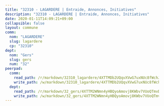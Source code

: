 ```yaml
---
title: "32310 - LAGARDERE | Entraide, Annonces, Initiatives"
description: "32310 - LAGARDERE | Entraide, Annonces, Initiatives"
date: 2020-01-11T14:09:21+09:00
collapsible: false
layout: commune
comm:
  nom: "LAGARDERE"
  slug: lagardere
  cp: "32310"
dept:
  nom: "Gers"
  slug: gers
  num: "32"
peerpad:
  comm:
    read_path: /r/markdown/32310_lagardere/4XTTMDb2UQqvXVwG7uxNUc8fWchJ1WFoamYuHt8yDPvfJwjUr
    write_path: /w/markdown/32310_lagardere/4XTTMDb2UQqvXVwG7uxNUc8fWchJ1WFoamYuHt8yDPvfJwjUr-K3TgUVQ7W34iTyXkGKJM95Tifn7LdikPXDCqeMrnfs7KtNb83cpkNRc1k7M176zcvhGZpzp2zAHqUrbGTMvQwkSf44sfjXFf8biUeJa9CPxDkb513GsfdmsZ3dgwmit6sr7vsLXY
  dept:
    read_path: /r/markdown/32_gers/4XTTM2WNmn4yHBQyoAmovj8KWbv7VUoQTmvDpdT3o124AgWEe
    write_path: /w/markdown/32_gers/4XTTM2WNmn4yHBQyoAmovj8KWbv7VUoQTmvDpdT3o124AgWEe-K3TgUpYJfQLfW5uoLbdwErZNx29AEkCAso1EvCZzqaD3z7aQWWvGchjPJifpsj2b2MrnxAXUWCQXyv6K9rEMDPiEmuqTRE8ziuYLh1MUbtQUwwoYxV2abqSdJr66fFRHJZtY62y8
---
```


